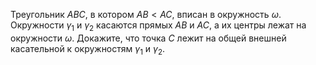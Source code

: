 Треугольник $ABC$, в котором $AB < AC$, вписан в окружность $\omega$. Окружности $\gamma_1$ и $\gamma_2$ касаются прямых $AB$ и $AC$, а их центры лежат на окружности $\omega$. Докажите, что точка  $C$ лежит на общей внешней касательной к окружностям $\gamma_1$ и $\gamma_2$.
